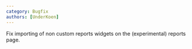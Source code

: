 ```yaml
---
category: Bugfix
authors: [UnderKoen]
---
```


Fix importing of non custom reports widgets on the (experimental) reports page.
